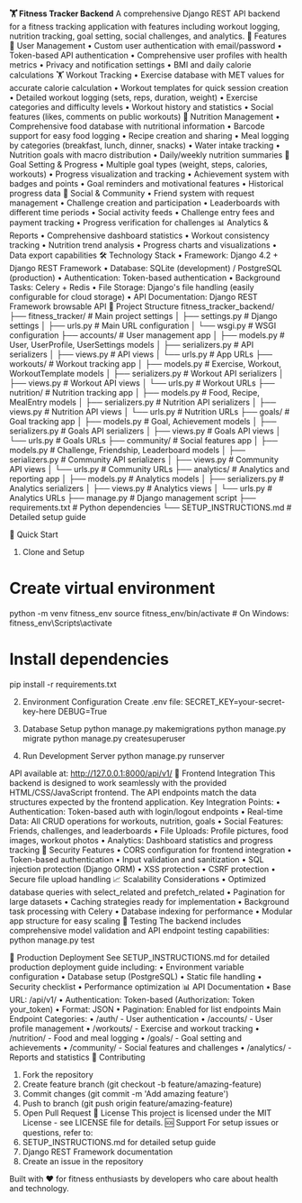 **🏋️ Fitness Tracker Backend**
A comprehensive Django REST API backend for a fitness tracking application with features including workout logging, nutrition tracking, goal setting, social challenges, and analytics.
🚀 Features
👤 User Management
•	Custom user authentication with email/password
•	Token-based API authentication
•	Comprehensive user profiles with health metrics
•	Privacy and notification settings
•	BMI and daily calorie calculations
🏋️ Workout Tracking
•	Exercise database with MET values for accurate calorie calculation
•	Workout templates for quick session creation
•	Detailed workout logging (sets, reps, duration, weight)
•	Exercise categories and difficulty levels
•	Workout history and statistics
•	Social features (likes, comments on public workouts)
🍎 Nutrition Management
•	Comprehensive food database with nutritional information
•	Barcode support for easy food logging
•	Recipe creation and sharing
•	Meal logging by categories (breakfast, lunch, dinner, snacks)
•	Water intake tracking
•	Nutrition goals with macro distribution
•	Daily/weekly nutrition summaries
🎯 Goal Setting & Progress
•	Multiple goal types (weight, steps, calories, workouts)
•	Progress visualization and tracking
•	Achievement system with badges and points
•	Goal reminders and motivational features
•	Historical progress data
👥 Social & Community
•	Friend system with request management
•	Challenge creation and participation
•	Leaderboards with different time periods
•	Social activity feeds
•	Challenge entry fees and payment tracking
•	Progress verification for challenges
📊 Analytics & Reports
•	Comprehensive dashboard statistics
•	Workout consistency tracking
•	Nutrition trend analysis
•	Progress charts and visualizations
•	Data export capabilities
🛠️ Technology Stack
•	Framework: Django 4.2 + Django REST Framework
•	Database: SQLite (development) / PostgreSQL (production)
•	Authentication: Token-based authentication
•	Background Tasks: Celery + Redis
•	File Storage: Django's file handling (easily configurable for cloud storage)
•	API Documentation: Django REST Framework browsable API
📁 Project Structure
fitness_tracker_backend/
├── fitness_tracker/          # Main project settings
│   ├── settings.py           # Django settings
│   ├── urls.py               # Main URL configuration
│   └── wsgi.py               # WSGI configuration
├── accounts/                 # User management app
│   ├── models.py             # User, UserProfile, UserSettings models
│   ├── serializers.py        # API serializers
│   ├── views.py              # API views
│   └── urls.py               # App URLs
├── workouts/                 # Workout tracking app
│   ├── models.py             # Exercise, Workout, WorkoutTemplate models
│   ├── serializers.py        # Workout API serializers
│   ├── views.py              # Workout API views
│   └── urls.py               # Workout URLs
├── nutrition/                # Nutrition tracking app
│   ├── models.py             # Food, Recipe, MealEntry models
│   ├── serializers.py        # Nutrition API serializers
│   ├── views.py              # Nutrition API views
│   └── urls.py               # Nutrition URLs
├── goals/                    # Goal tracking app
│   ├── models.py             # Goal, Achievement models
│   ├── serializers.py        # Goals API serializers
│   ├── views.py              # Goals API views
│   └── urls.py               # Goals URLs
├── community/                # Social features app
│   ├── models.py             # Challenge, Friendship, Leaderboard models
│   ├── serializers.py        # Community API serializers
│   ├── views.py              # Community API views
│   └── urls.py               # Community URLs
├── analytics/                # Analytics and reporting app
│   ├── models.py             # Analytics models
│   ├── serializers.py        # Analytics serializers
│   ├── views.py              # Analytics views
│   └── urls.py               # Analytics URLs
├── manage.py                 # Django management script
├── requirements.txt          # Python dependencies
└── SETUP_INSTRUCTIONS.md     # Detailed setup guide

🔧 Quick Start
1.	Clone and Setup
# Create virtual environment
python -m venv fitness_env
source fitness_env/bin/activate  # On Windows: fitness_env\Scripts\activate

# Install dependencies
pip install -r requirements.txt

2.	Environment Configuration
Create .env file:
SECRET_KEY=your-secret-key-here
DEBUG=True

3.	Database Setup
python manage.py makemigrations
python manage.py migrate
python manage.py createsuperuser

4.	Run Development Server
python manage.py runserver

API available at: http://127.0.0.1:8000/api/v1/
📱 Frontend Integration
This backend is designed to work seamlessly with the provided HTML/CSS/JavaScript frontend. The API endpoints match the data structures expected by the frontend application.
Key Integration Points:
•	Authentication: Token-based auth with login/logout endpoints
•	Real-time Data: All CRUD operations for workouts, nutrition, goals
•	Social Features: Friends, challenges, and leaderboards
•	File Uploads: Profile pictures, food images, workout photos
•	Analytics: Dashboard statistics and progress tracking
🔐 Security Features
•	CORS configuration for frontend integration
•	Token-based authentication
•	Input validation and sanitization
•	SQL injection protection (Django ORM)
•	XSS protection
•	CSRF protection
•	Secure file upload handling
📈 Scalability Considerations
•	Optimized database queries with select_related and prefetch_related
•	Pagination for large datasets
•	Caching strategies ready for implementation
•	Background task processing with Celery
•	Database indexing for performance
•	Modular app structure for easy scaling
🧪 Testing
The backend includes comprehensive model validation and API endpoint testing capabilities:
python manage.py test

🚀 Production Deployment
See SETUP_INSTRUCTIONS.md for detailed production deployment guide including:
•	Environment variable configuration
•	Database setup (PostgreSQL)
•	Static file handling
•	Security checklist
•	Performance optimization
📊 API Documentation
•	Base URL: /api/v1/
•	Authentication: Token-based (Authorization: Token your_token)
•	Format: JSON
•	Pagination: Enabled for list endpoints
Main Endpoint Categories:
•	/auth/ - User authentication
•	/accounts/ - User profile management
•	/workouts/ - Exercise and workout tracking
•	/nutrition/ - Food and meal logging
•	/goals/ - Goal setting and achievements
•	/community/ - Social features and challenges
•	/analytics/ - Reports and statistics
🤝 Contributing
1.	Fork the repository
2.	Create feature branch (git checkout -b feature/amazing-feature)
3.	Commit changes (git commit -m 'Add amazing feature')
4.	Push to branch (git push origin feature/amazing-feature)
5.	Open Pull Request
📄 License
This project is licensed under the MIT License - see LICENSE file for details.
🆘 Support
For setup issues or questions, refer to:
1.	SETUP_INSTRUCTIONS.md for detailed setup guide
2.	Django REST Framework documentation
3.	Create an issue in the repository
 
Built with ❤️ for fitness enthusiasts by developers who care about health and technology.
